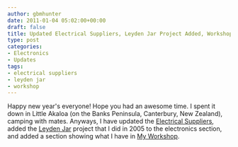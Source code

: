 ```yaml
---
author: gbmhunter
date: 2011-01-04 05:02:00+00:00
draft: false
title: Updated Electrical Suppliers, Leyden Jar Project Added, Workshop Images Uploaded
type: post
categories:
- Electronics
- Updates
tags:
- electrical suppliers
- leyden jar
- workshop
---
```


Happy new year's everyone! Hope you had an awesome time. I spent it down in Little Akaloa (on the Banks Peninsula, Canterbury, New Zealand), camping with mates. Anyways, I have updated the [Electrical Suppliers](/electronics/general/electrical-suppliers/), added the [Leyden Jar](/electronics/projects/leyden-jars-high-voltage-bottle-capacitors) project that I did in 2005 to the electronics section, and added a section showing what I have in [My Workshop](/electronics/general/my-workshop/).
